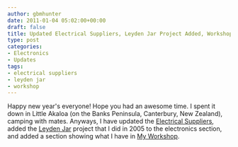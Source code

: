 ```yaml
---
author: gbmhunter
date: 2011-01-04 05:02:00+00:00
draft: false
title: Updated Electrical Suppliers, Leyden Jar Project Added, Workshop Images Uploaded
type: post
categories:
- Electronics
- Updates
tags:
- electrical suppliers
- leyden jar
- workshop
---
```


Happy new year's everyone! Hope you had an awesome time. I spent it down in Little Akaloa (on the Banks Peninsula, Canterbury, New Zealand), camping with mates. Anyways, I have updated the [Electrical Suppliers](/electronics/general/electrical-suppliers/), added the [Leyden Jar](/electronics/projects/leyden-jars-high-voltage-bottle-capacitors) project that I did in 2005 to the electronics section, and added a section showing what I have in [My Workshop](/electronics/general/my-workshop/).
